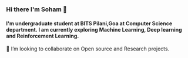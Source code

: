### Hi there I'm Soham 👋

#### I'm undergraduate student at BITS Pilani,Goa at Computer Science department. I am currently exploring Machine Learning, Deep learning and Reinforcement Learning.

<!--
**soham-chitnis10/soham-chitnis10** is a ✨ _special_ ✨ repository because its `README.md` (this file) appears on your GitHub profile.

Here are some ideas to get you started:

- 🔭 I’m currently working on ...
- 🌱 I’m currently learning 
-->
 👯 I’m looking to collaborate on Open source and Research projects.
 <!--
- 🤔 I’m looking for help with ...
- 💬 Ask me about ...
-📫 How to reach me: 
- 😄 Pronouns: ...
- ⚡ Fun fact: ...
-->
